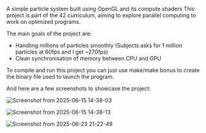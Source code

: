 
A simple particle system built using OpenGL and its compute shaders
This project is part of the 42 curriculum, aiming to explore parallel computing to work on optimized programs.

The main goals of the project are:
- Handling millions of particles smoothly (Subjects asks for 1 million particles at 60fps and I get ~270fps)
- Clean synchronisation of memory between CPU and GPU

To compile and run this project you can just use make/make bonus to create the binary file used to launch the program.

And here are a few screenshots to showcase the project:

![Screenshot from 2025-06-15 14-38-03](https://github.com/user-attachments/assets/d688608d-b430-4d65-9cd9-fbaacac423a2)

![Screenshot from 2025-06-15 14-38-13](https://github.com/user-attachments/assets/47a5ee5e-97d4-41de-8b56-8e6a8b28afdc)

![Screenshot from 2025-06-23 21-22-49](https://github.com/user-attachments/assets/9c3319c5-4ce8-4e7b-a0b8-154e211fe987)

